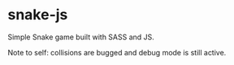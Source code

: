 # snake-js

Simple Snake game built with SASS and JS.

Note to self: collisions are bugged and debug mode is still active.
